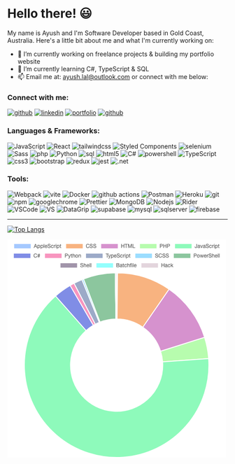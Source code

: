<!--
GitHub Readme Stats: https://github.com/anuraghazra/github-readme-stats
Icons: https://icons8.com
 -->

<!-- ![Ayush Lal Banner Image](https://github.com/ayush-lal/ayush-lal/blob/master/assets/GitHub_AyushLal_Banner.jpg?raw=true) -->

# Hello there! 😃

My name is Ayush and I'm Software Developer based in Gold Coast, Australia. Here's a little bit about me and what I'm currently working on:

- 🔭 I’m currently working on freelance projects & building my portfolio website
- 🌱 I’m currently learning C#, TypeScript & SQL
- 📫 Email me at: ayush.lal@outlook.com or connect with me below:

### Connect with me:

<a href="mailto:ayush.lal@outlook.com" target="_blank"><img alt="github" src="https://img.shields.io/badge/email-0078D4?&style=for-the-badge&logo=minutemailer&logoColor=white" /></a>
<a href="https://www.linkedin.com/in/ayushlal98" target="_blank"><img alt="linkedin" src="https://img.shields.io/badge/LinkedIn-0A66C2?&style=for-the-badge&logo=linkedin&logoColor=white" /></a>
<a href="https://www.ayushlal.dev" target="_blank"><img alt="portfolio" src="https://img.shields.io/badge/Portfolio-1a202c?&style=for-the-badge&logo=angellist&logoColor=white" /></a>
<a href="https://github.com/ayush-lal" target="_blank"><img alt="github" src="https://img.shields.io/badge/GitHub-181717?&style=for-the-badge&logo=Github&logoColor=white" /></a>

### Languages & Frameworks:

<p>
  <img alt="JavaScript" src="https://img.shields.io/badge/-JavaScript-E8D44D?style=for-the-badge&logo=javascript&logoColor=white" />
  <img alt="React" src="https://img.shields.io/badge/-React-45b8d8?style=for-the-badge&logo=react&logoColor=white" />  <img alt="tailwindcss" src="https://img.shields.io/badge/-TailwindCSS-06B6D4?style=for-the-badge&logo=tailwindcss&logoColor=white" />
  <img alt="Styled Components" src="https://img.shields.io/badge/-Styled_Components-db7092?style=for-the-badge&logo=styled-components&logoColor=white" />
  <img alt="selenium" src="https://img.shields.io/badge/-Selenium-43b02a?style=for-the-badge&logo=selenium&logoColor=white" />
  <img alt="Sass" src="https://img.shields.io/badge/-Sass-CC6699?style=for-the-badge&logo=sass&logoColor=white" />
  <img alt="php" src="https://img.shields.io/badge/-PHP-777BB4?style=for-the-badge&logo=php&logoColor=white" />
  <img alt="Python" src="https://img.shields.io/badge/-Python-3776AB?style=for-the-badge&logo=python&logoColor=white" />
  <img alt="sql" src="https://img.shields.io/badge/-SQL-FF3621?style=for-the-badge&logo=databricks&logoColor=white" />
  <img alt="html5" src="https://img.shields.io/badge/-HTML5-E34F26?style=for-the-badge&logo=html5&logoColor=white" />
  <img alt="C#" src="https://img.shields.io/badge/-C%23-239120?style=for-the-badge&logo=csharp&logoColor=white" />
  <img alt="powershell" src="https://img.shields.io/badge/-PowerShell-1F77C7?style=for-the-badge&logo=powershell&logoColor=white" />
  <img alt="TypeScript" src="https://img.shields.io/badge/-TypeScript-007ACC?style=for-the-badge&logo=typescript&logoColor=white" />
  <img alt="css3" src="https://img.shields.io/badge/-CSS3-1572B6?style=for-the-badge&logo=css3&logoColor=white" />
  <img alt="bootstrap" src="https://img.shields.io/badge/-Bootstrap-7952B3?style=for-the-badge&logo=bootstrap&logoColor=white" />
  <img alt="redux" src="https://img.shields.io/badge/-Redux-764ABC?style=for-the-badge&logo=redux&logoColor=white" />
  <img alt="jest" src="https://img.shields.io/badge/-Jest-C21325?style=for-the-badge&logo=jest&logoColor=white" />
  <img alt=".net" src="https://img.shields.io/badge/-.NET/ASP.NET-512BD4?style=for-the-badge&logo=.net&logoColor=white" />
</p>

### Tools:

<p>
  <img alt="Webpack" src="https://img.shields.io/badge/-Webpack-8DD6F9?style=for-the-badge&logo=webpack&logoColor=white" /> 
  <img alt="vite" src="https://img.shields.io/badge/-Vite-646CFF?style=for-the-badge&logo=vite&logoColor=white" /> 
  <img alt="Docker" src="https://img.shields.io/badge/-Docker-46a2f1?style=for-the-badge&logo=docker&logoColor=white" />
  <img alt="github actions" src="https://img.shields.io/badge/-Github_Actions-2088FF?style=for-the-badge&logo=github-actions&logoColor=white" />
  <img alt="Postman" src="https://img.shields.io/badge/-Postman-D24726?style=for-the-badge&logo=postman&logoColor=white" />
  <img alt="Heroku" src="https://img.shields.io/badge/-Heroku-430098?style=for-the-badge&logo=heroku&logoColor=white" />
  <img alt="git" src="https://img.shields.io/badge/-Git-F05032?style=for-the-badge&logo=git&logoColor=white" />
  <img alt="npm" src="https://img.shields.io/badge/-NPM-CB3837?style=for-the-badge&logo=npm&logoColor=white" />
  <img alt="googlechrome" src="https://img.shields.io/badge/-Google_Chrome_Browser-4285F4?style=for-the-badge&logo=googlechrome&logoColor=white" />
  <img alt="Prettier" src="https://img.shields.io/badge/-Prettier-F7B93E?style=for-the-badge&logo=prettier&logoColor=white" />
  <img alt="MongoDB" src="https://img.shields.io/badge/-MongoDB-13aa52?style=for-the-badge&logo=mongodb&logoColor=white" />
  <img alt="Nodejs" src="https://img.shields.io/badge/-Nodejs-43853d?style=for-the-badge&logo=Node.js&logoColor=white" />
  <img alt="Rider" src="https://img.shields.io/badge/-Rider-000000?style=for-the-badge&logo=rider&logoColor=white" />
  <img alt="VSCode" src="https://img.shields.io/badge/-VS_Code-1F9CF0?style=for-the-badge&logo=visualstudio&logoColor=white" />
  <img alt="VS" src="https://img.shields.io/badge/-Visual_Studio-CB95F8?style=for-the-badge&logo=visualstudio&logoColor=white" />
  <img alt="DataGrip" src="https://img.shields.io/badge/-Data_Grip-000000?style=for-the-badge&logo=datagrip&logoColor=white" />
  <img alt="supabase" src="https://img.shields.io/badge/-Supabase-3ECF8E?style=for-the-badge&logo=supabase&logoColor=white" />
  <img alt="mysql" src="https://img.shields.io/badge/-MySQL-4479A1?style=for-the-badge&logo=mysql&logoColor=white" />
  <img alt="sqlserver" src="https://img.shields.io/badge/-SQL_Server-CC2927?style=for-the-badge&logo=microsoftsqlserver&logoColor=white" />
  <img alt="firebase" src="https://img.shields.io/badge/-Firebase-FFCA28?style=for-the-badge&logo=firebase&logoColor=white" />
</p>

---

[![Top Langs](https://github-readme-stats.vercel.app/api/top-langs/?username=ayush-lal&layout=compact&theme=cobalt)](https://github.com/ayush-lal)

![Ayush Lal Banner Image](assets/test.png)
